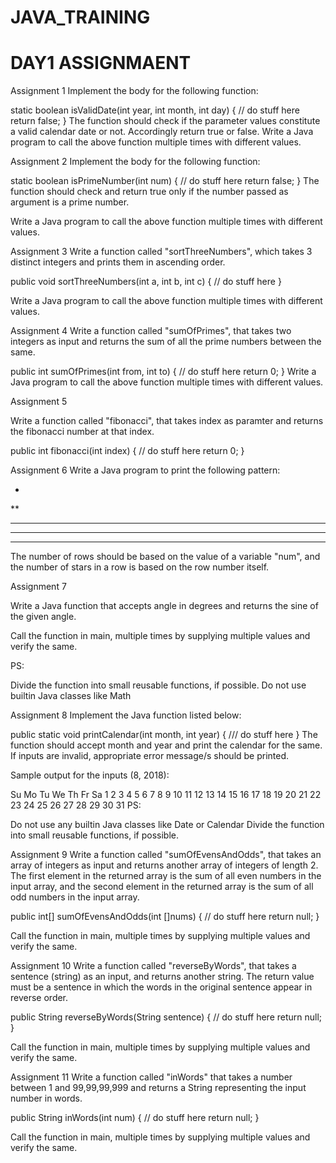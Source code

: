 # JAVA_TRAINING

# DAY1 ASSIGNMAENT
Assignment 1
Implement the body for the following function:

static boolean isValidDate(int year, int month, int day) {
	// do stuff here
	return false;
}
The function should check if the parameter values constitute a valid calendar date or not. Accordingly return true or false.
Write a Java program to call the above function multiple times with different values.

Assignment 2
Implement the body for the following function:

static boolean isPrimeNumber(int num) {
	// do stuff here
	return false;
}
The function should check and return true only if the number passed as argument is a prime number.

Write a Java program to call the above function multiple times with different values.

Assignment 3
Write a function called "sortThreeNumbers", which takes 3 distinct integers and prints them in ascending order.

public void sortThreeNumbers(int a, int b, int c) {
	// do stuff here
}

Write a Java program to call the above function multiple times with different values.

Assignment 4
Write a function called "sumOfPrimes", that takes two integers as input and returns the sum of all the prime numbers between the same.

public int sumOfPrimes(int from, int to) {
	// do stuff here
	return 0;
}
Write a Java program to call the above function multiple times with different values.

Assignment 5

Write a function called "fibonacci", that takes index as paramter and returns the fibonacci number at that index.

public int fibonacci(int index) {
	// do stuff here
	return 0;
}

Assignment 6
Write a Java program to print the following pattern:

*
**
***
****
*****
The number of rows should be based on the value of a variable "num", and the number of stars in a row is based on the row number itself.

Assignment 7

Write a Java function that accepts angle in degrees and returns the sine of the given angle.

Call the function in main, multiple times by supplying multiple values and verify the same.

PS:

Divide the function into small reusable functions, if possible.
Do not use builtin Java classes like Math

Assignment 8
Implement the Java function listed below:

public static void printCalendar(int month, int year) {
	/// do stuff here
}
The function should accept month and year and print the calendar for the same. If inputs are invalid, appropriate error message/s should be printed.

Sample output for the inputs (8, 2018):

Su Mo Tu We Th Fr Sa
          1  2  3  4
 5  6  7  8  9 10 11
12 13 14 15 16 17 18
19 20 21 22 23 24 25
26 27 28 29 30 31
PS:

Do not use any builtin Java classes like Date or Calendar
Divide the function into small reusable functions, if possible.

Assignment 9
Write a function called "sumOfEvensAndOdds", that takes an array of integers as input and returns another array of integers of length 2. The first element in the returned array is the sum of all even numbers in the input array, and the second element in the returned array is the sum of all odd numbers in the input array.

public int[] sumOfEvensAndOdds(int []nums) {
	// do stuff here
	return null;
}

Call the function in main, multiple times by supplying multiple values and verify the same.

Assignment 10
Write a function called "reverseByWords", that takes a sentence (string) as an input, and returns another string. The return value must be a sentence in which the words in the original sentence appear in reverse order.

public String reverseByWords(String sentence) {
	// do stuff here
	return null;
}

Call the function in main, multiple times by supplying multiple values and verify the same.

Assignment 11
Write a function called "inWords" that takes a number between 1 and 99,99,99,999 and returns a String representing the input number in words.

public String inWords(int num) {
	// do stuff here
	return null;
}

Call the function in main, multiple times by supplying multiple values and verify the same.
